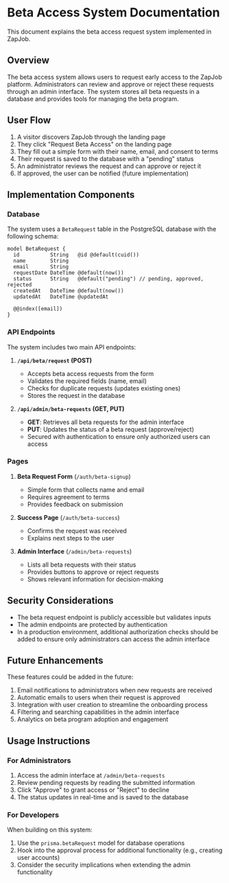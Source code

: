 # Beta Access System Documentation

This document explains the beta access request system implemented in ZapJob.

## Overview

The beta access system allows users to request early access to the ZapJob platform. Administrators can review and approve or reject these requests through an admin interface. The system stores all beta requests in a database and provides tools for managing the beta program.

## User Flow

1. A visitor discovers ZapJob through the landing page
2. They click "Request Beta Access" on the landing page
3. They fill out a simple form with their name, email, and consent to terms
4. Their request is saved to the database with a "pending" status
5. An administrator reviews the request and can approve or reject it
6. If approved, the user can be notified (future implementation)

## Implementation Components

### Database

The system uses a `BetaRequest` table in the PostgreSQL database with the following schema:

```prisma
model BetaRequest {
  id          String   @id @default(cuid())
  name        String
  email       String
  requestDate DateTime @default(now())
  status      String   @default("pending") // pending, approved, rejected
  createdAt   DateTime @default(now())
  updatedAt   DateTime @updatedAt
  
  @@index([email])
}
```

### API Endpoints

The system includes two main API endpoints:

1. **`/api/beta/request` (POST)**
   - Accepts beta access requests from the form
   - Validates the required fields (name, email)
   - Checks for duplicate requests (updates existing ones)
   - Stores the request in the database

2. **`/api/admin/beta-requests` (GET, PUT)**
   - **GET**: Retrieves all beta requests for the admin interface
   - **PUT**: Updates the status of a beta request (approve/reject)
   - Secured with authentication to ensure only authorized users can access

### Pages

1. **Beta Request Form** (`/auth/beta-signup`)
   - Simple form that collects name and email
   - Requires agreement to terms
   - Provides feedback on submission

2. **Success Page** (`/auth/beta-success`)
   - Confirms the request was received
   - Explains next steps to the user

3. **Admin Interface** (`/admin/beta-requests`)
   - Lists all beta requests with their status
   - Provides buttons to approve or reject requests
   - Shows relevant information for decision-making

## Security Considerations

- The beta request endpoint is publicly accessible but validates inputs
- The admin endpoints are protected by authentication
- In a production environment, additional authorization checks should be added to ensure only administrators can access the admin interface

## Future Enhancements

These features could be added in the future:

1. Email notifications to administrators when new requests are received
2. Automatic emails to users when their request is approved
3. Integration with user creation to streamline the onboarding process
4. Filtering and searching capabilities in the admin interface
5. Analytics on beta program adoption and engagement

## Usage Instructions

### For Administrators

1. Access the admin interface at `/admin/beta-requests`
2. Review pending requests by reading the submitted information
3. Click "Approve" to grant access or "Reject" to decline
4. The status updates in real-time and is saved to the database

### For Developers

When building on this system:

1. Use the `prisma.betaRequest` model for database operations
2. Hook into the approval process for additional functionality (e.g., creating user accounts)
3. Consider the security implications when extending the admin functionality